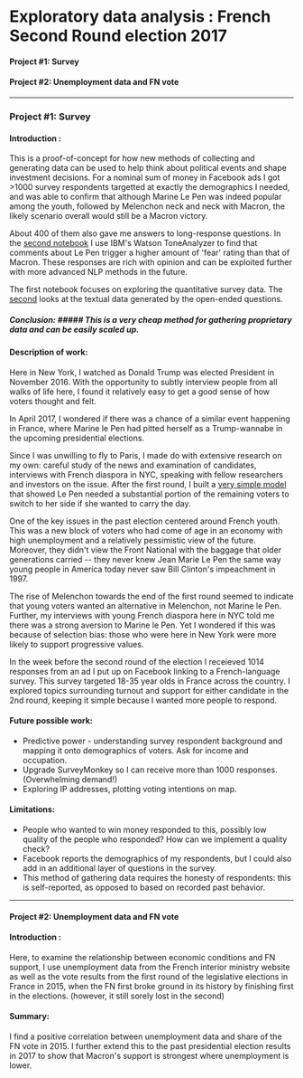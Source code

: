 # Exploratory data analysis : French Second Round election 2017
#### Project #1: Survey
#### Project #2: Unemployment data and FN vote 

----------------------
### Project #1: Survey 
#### Introduction : 

This is a proof-of-concept for how new methods of collecting and generating data can be used to help think about political events and shape investment decisions. For a nominal sum of money in Facebook ads I got >1000 survey respondents targetted at exactly the demographics I needed, and was able to confirm that although Marine Le Pen was indeed popular among the youth, followed by Melenchon neck and neck with Macron, the likely scenario overall would still be a Macron victory. 

About 400 of them also gave me answers to long-response questions. In the [second notebook](https://github.com/annjieching/teas/blob/master/nbs/Part%20I%20-%20Survey%20(French%20presidential%20elections)%20-%20EDA.ipynb) I use IBM's Watson ToneAnalyzer to find that comments about Le Pen trigger a higher amount of 'fear' rating than that of Macron. These responses are rich with opinion and can be exploited further with more advanced NLP methods in the future. 

The first notebook focuses on exploring the quantitative survey data. The [second](https://github.com/annjieching/teas/blob/master/nbs/Part%20I%20-%20Survey%20(French%20presidential%20elections)%20-%20EDA.ipynb) looks at the textual data generated by the open-ended questions.

##### Conclusion: ##### This is a very cheap method for gathering proprietary data and can be easily scaled up.

#### Description of work: 

Here in New York, I watched as Donald Trump was elected President in November 2016. With the opportunity to subtly interview people from all walks of life here, I found it relatively easy to get a good sense of how voters thought and felt. 

In April 2017, I wondered if there was a chance of a similar event happening in France, where Marine le Pen had pitted herself as a Trump-wannabe in the upcoming presidential elections. 

Since I was unwilling to fly to Paris, I made do with extensive research on my own: careful study of the news and examination of candidates, interviews with French diaspora in NYC, speaking with fellow researchers and investors on the issue. After the first round, I built a [very simple model](https://annjie.com/presidentielle-2017-election-model/) that showed Le Pen needed a substantial portion of the remaining voters to switch to her side if she wanted to carry the day. 

One of the key issues in the past election centered around French youth. This was a new block of voters who had come of age in an economy with high unemployment and a relatively pessimistic view of the future. Moreover, they didn't view the Front National with the baggage that older generations carried -- they never knew Jean Marie Le Pen the same way young people in America today never saw Bill Clinton's impeachment in 1997.    

The rise of Melenchon towards the end of the first round seemed to indicate that young voters wanted an alternative in Melenchon, not Marine le Pen. Further, my interviews with young French diaspora here in NYC told me there was a strong aversion to Marine le Pen. Yet I wondered if this was because of selection bias: those who were here in New York were more likely to support progressive values. 

In the week before the second round of the election I receieved 1014 responses from an ad I put up on Facebook linking to a French-language survey. This survey targeted 18-35 year olds in France across the country. I explored topics surrounding turnout and support for either candidate in the 2nd round, keeping it simple because I wanted more people to respond.

#### Future possible work: 
- Predictive power - understanding survey respondent background and mapping it onto demographics of voters. Ask for income and occupation. 
- Upgrade SurveyMonkey so I can receive more than 1000 responses. (Overwhelming demand!)
- Exploring IP addresses, plotting voting intentions on map. 

#### Limitations:
- People who wanted to win money responded to this, possibly low quality of the people who responded? How can we implement a quality check? 
- Facebook reports the demographics of my respondents, but I could also add in an additional layer of questions in the survey.  
- This method of gathering data requires the honesty of respondents: this is self-reported, as opposed to based on recorded past behavior. 


----------------------
#### Project #2: Unemployment data and FN vote 
#### Introduction : 
Here, to examine the relationship between economic conditions and FN support, I use unemployment data from the French interior ministry website as well as the vote results from the first round of the legislative elections in France in 2015, when the FN first broke ground in its history by finishing first in the elections. (however, it still sorely lost in the second) 

#### Summary: 

I find a positive correlation between unemployment data and share of the FN vote in 2015. I further extend this to the past presidential election results in 2017 to show that Macron's support is strongest where unemployment is lower. 


